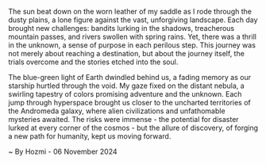 
The sun beat down on the worn leather of my saddle as I rode through the dusty plains, a lone figure against the vast, unforgiving landscape. Each day brought new challenges: bandits lurking in the shadows, treacherous mountain passes, and rivers swollen with spring rains. Yet, there was a thrill in the unknown, a sense of purpose in each perilous step. This journey was not merely about reaching a destination, but about the journey itself, the trials overcome and the stories etched into the soul. 

The blue-green light of Earth dwindled behind us, a fading memory as our starship hurtled through the void. My gaze fixed on the distant nebula, a swirling tapestry of colors promising adventure and the unknown.  Each jump through hyperspace brought us closer to the uncharted territories of the Andromeda galaxy, where alien civilizations and unfathomable mysteries awaited.  The risks were immense - the potential for disaster lurked at every corner of the cosmos - but the allure of discovery, of forging a new path for humanity, kept us moving forward. 

~ By Hozmi - 06 November 2024
